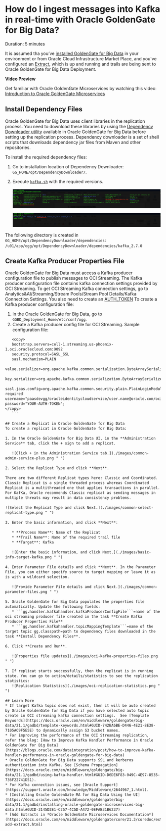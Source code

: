 # How do I ingest messages into Kafka in real-time with Oracle GoldenGate for Big Data?
Duration: 5 minutes

It is assumed tha you’ve [installed GoldenGate for Big Data](https://docs.oracle.com/en/middleware/goldengate/big-data/21.1/gadbd/installing-oracle-goldengate-microservices-big-data.html#GUID-3145D2E1-C257-4C5D-A472-0EFAB31B6237) in your environment or from Oracle Cloud Infrastructure Market Place, and you've configured an [Extract](https://docs.oracle.com/en/middleware/goldengate/core/21.3/coredoc/extract-add-extract.html), which is up and running and trails are being sent to Oracle GoldenGate for Big Data Deployment. 

**Video Preview**

Get familiar with Oracle GoldenGate Microservices by watching this video: [Introduction to Oracle GoldenGate Microservices](youtube:aekcNiAYC7k)

## Install Dependency Files 

Oracle GoldenGate for Big Data uses client libraries in the replication process. You need to download these libraries by using the [Dependency Downloader utility](https://doc.oracle.com/en/middleware/goldengate/big-data/21.1/gadbd/dependency-downloader.html#GUID-6252EAFA-D76A-4A83-BB16-41BCCCC46194) available in Oracle GoldenGate for Big Data before setting up the replication process. Dependency downloader is a set of shell scripts that downloads dependency jar files from Maven and other repositories. 


To install the required dependency files:
1. Go to installation location of Dependency Downloader: ```GG_HOME/opt/DependencyDownloader/```. 
2. Execute [```kafka.sh```](https://docs.oracle.com/en/middleware/goldengate/big-data/21.1/gadbd/kafka-handler-client-dependencies.html) with the required versions. 

    ![Executing Kafka.sh](./images/kafka-execute.png " ")

The following directory is created in ```GG_HOME/opt/DependencyDownloader/dependencies```: ```/u01/app/ogg/opt/DependencyDownloader/dependencies/kafka_2.7.0```
   
## Create Kafka Producer Properties File 

Oracle GoldenGate for Big Data must access a Kafka producer configuration file to publish messages to OCI Streaming. The Kafka producer configuration file contains kafka connection settings provided by OCI Streaming. To get OCI Streaming Kafka connection settings, go to Analytics&AI/Streaming/Stream Pools/Stream Pool Details/Kafka Connection Settings. You also need to create an [AUTH_TOKEN](https://docs.oracle.com/en-us/iaas/Content/Registry/Tasks/registrygettingauthtoken.htm)
To create a Kafka producer configuration file:

1. In the Oracle GoldenGate for Big Data, go to ```GGBD_Deployment_Home/etc/conf/ogg```.
2. Create a Kafka producer config file for OCI Streaming. Sample configuration file:
 ```  
    <copy>
    bootstrap.servers=cell-1.streaming.us-phoenix-1.oci.oraclecloud.com:9092
    security.protocol=SASL_SSL
    sasl.mechanism=PLAIN
    value.serializer=org.apache.kafka.common.serialization.ByteArraySerializer
    key.serializer=org.apache.kafka.common.serialization.ByteArraySerializer
    sasl.jaas.config=org.apache.kafka.common.security.plain.PlainLoginModule required username="paasdevgg/oracleidentitycloudservice/user.name@oracle.com/ocid1.streampool.oc1.phx.amaaaaaa3p5c3vqa4hfyl7uv465pay4audmoajughhxlsgj7afc2an5u3xaq" password="YOUR-AUTH-TOKEN";
 </copy>
    ```   

## Create a Replicat in Oracle GoldenGate for Big Data
To create a replicat in Oracle GoldenGate for Big Data:

1. In the Oracle GoldenGate for Big Data UI, in the **Administration Service** tab, click the + sign to add a replicat. 
    
    ![Click + in the Administration Service tab.](./images/common-admin-service-plus.png " ")

2. Select the Replicat Type and click **Next**.

There are two different Replicat types here: Classic and Coordinated. Classic Replicat is a single threaded process whereas Coordinated Replicat is a multithreaded one that applies transactions in parallel. 
For KafKa, Oracle recommends Classic replicat as sending messages in multiple threats may result in data consistency problems. 

![Select the Replicat Type and click Next.](./images/common-select-replicat-type.png " ")

3. Enter the basic information, and click **Next**:

    * **Process Name**: Name of the Replicat
    * **Trail Name**: Name of the required trail file
    * **Target**: Kafka 

    ![Enter the basic information, and click Next.](./images/basic-info-target-kafka.png " ")
    
4. Enter Parameter File details and click **Next**. In the Parameter File, you can either specify source to target mapping or leave it as is with a wildcard selection. 

    ![Provide Parameter File details and click Next.](./images/common-parameter-files.png " ")

5. Oracle GoldenGate for Big Data populates the properties file automatically. Update the following fields: 
    * ```gg.handler.kafkahandler.kafkaProducerConfigFile```=name of the oci streaming producer file created in the task **Create Kafka Producer Properties File**
    * ```gg.handler.kafkahandler.topicMappingTemplate```=name of the target topic gg.classpath=path to dependency files downloaded in the task **Install Dependency Files**.

6. Click **Create and Run**.

    ![Properties file updates](./images/oci-kafka-properties-files.png " ")
    
7. If replicat starts successfully, then the replicat is in running state. You can go to action/details/statistics to see the replication statistics: 
    ![Replication Statistics](./images/oci-replication-statistics.png " ")

## Learn More
* If target Kafka topic does not exist, then it will be auto created by Oracle GoldenGate for Big Data if you have selected auto topic create in OCI streaming kafka connection settings.  See [Template Keywords](https://docs.oracle.com/en/middleware/goldengate/big-data/21.1/gadbd/template-keywords.html#GUID-742BA6BE-D446-4E21-8E38-7105AC9F5E5E) to dynamically assign S3 bucket names.
* For improving the performance of the OCI Streaming replication, refer the blog: [How to Improve Kafka Handler Performance in Oracle GoldenGate for Big Data](https://blogs.oracle.com/dataintegration/post/how-to-improve-kafka-handler-performance-in-oracle-goldengate-for-big-data)
* Oracle GoldenGate for Big Data supports SSL and kerberos authentication into Kafka. See [Schema Propagation](https://docs.oracle.com/en/middleware/goldengate/big-data/21.1/gadbd/using-kafka-handler.html#GUID-D6DE6F83-049C-4E97-8535-736F22741D51). 
* For Kafka connection issues, see [Oracle Support](https://support.oracle.com/knowledge/Middleware/2644967_1.html). 
* [Installing Oracle GoldenGate MA for Big Data Using the UI](https://docs.oracle.com/en/middleware/goldengate/big-data/21.1/gadbd/installing-oracle-goldengate-microservices-big-data.html#GUID-3145D2E1-C257-4C5D-A472-0EFAB31B6237)
* [Add Extracts in *Oracle GoldenGate Microservices Documentation*](https://docs.oracle.com/en/middleware/goldengate/core/21.3/coredoc/extract-add-extract.html)
